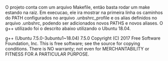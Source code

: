 O projeto conta com um arquivo Makefile, então basta rodar um make estando na raiz.
Em execucao, ele ira mostrar na primeira linha os caminhos do PATH configurados no arquivo .unbshrc_profile e os alias definidos no arquivo
.unbshrc, podendo ser adicionados novos PATHS e novos aliases. O g++ utilizado foi o descrito abaixo utilizando o Ubuntu 18.04.

g++ (Ubuntu 7.5.0-3ubuntu1~18.04) 7.5.0
Copyright (C) 2017 Free Software Foundation, Inc.
This is free software; see the source for copying conditions.  There is NO
warranty; not even for MERCHANTABILITY or FITNESS FOR A PARTICULAR PURPOSE.
